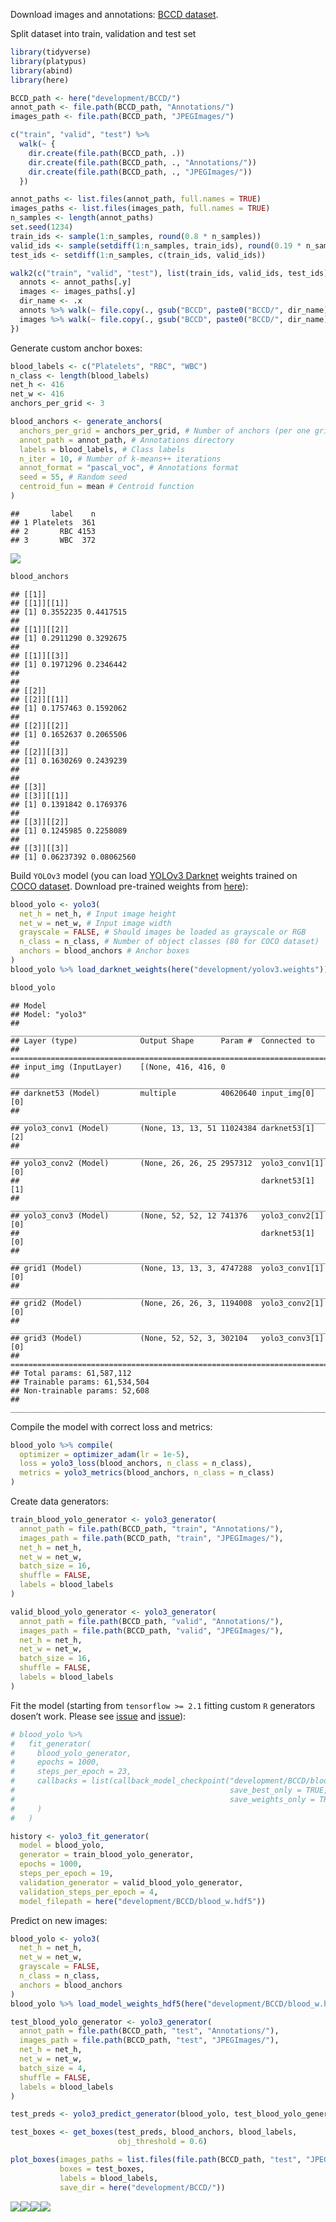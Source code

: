 Download images and annotations: [BCCD
dataset](https://www.kaggle.com/surajiiitm/bccd-dataset?).

Split dataset into train, validation and test set

``` r
library(tidyverse)
library(platypus)
library(abind)
library(here)

BCCD_path <- here("development/BCCD/")
annot_path <- file.path(BCCD_path, "Annotations/")
images_path <- file.path(BCCD_path, "JPEGImages/")

c("train", "valid", "test") %>%
  walk(~ {
    dir.create(file.path(BCCD_path, .))
    dir.create(file.path(BCCD_path, ., "Annotations/"))
    dir.create(file.path(BCCD_path, ., "JPEGImages/"))
  })

annot_paths <- list.files(annot_path, full.names = TRUE)
images_paths <- list.files(images_path, full.names = TRUE)
n_samples <- length(annot_paths)
set.seed(1234)
train_ids <- sample(1:n_samples, round(0.8 * n_samples))
valid_ids <- sample(setdiff(1:n_samples, train_ids), round(0.19 * n_samples))
test_ids <- setdiff(1:n_samples, c(train_ids, valid_ids))

walk2(c("train", "valid", "test"), list(train_ids, valid_ids, test_ids), ~ {
  annots <- annot_paths[.y]
  images <- images_paths[.y]
  dir_name <- .x
  annots %>% walk(~ file.copy(., gsub("BCCD", paste0("BCCD/", dir_name), .)))
  images %>% walk(~ file.copy(., gsub("BCCD", paste0("BCCD/", dir_name), .)))
})
```

Generate custom anchor boxes:

``` r
blood_labels <- c("Platelets", "RBC", "WBC")
n_class <- length(blood_labels)
net_h <- 416
net_w <- 416
anchors_per_grid <- 3

blood_anchors <- generate_anchors(
  anchors_per_grid = anchors_per_grid, # Number of anchors (per one grid) to generate
  annot_path = annot_path, # Annotations directory
  labels = blood_labels, # Class labels
  n_iter = 10, # Number of k-means++ iterations
  annot_format = "pascal_voc", # Annotations format
  seed = 55, # Random seed
  centroid_fun = mean # Centroid function
)
```

    ##       label    n
    ## 1 Platelets  361
    ## 2       RBC 4153
    ## 3       WBC  372

![](Blood-Cell-Detection_files/figure-markdown_github/unnamed-chunk-2-1.png)

``` r
blood_anchors
```

    ## [[1]]
    ## [[1]][[1]]
    ## [1] 0.3552235 0.4417515
    ## 
    ## [[1]][[2]]
    ## [1] 0.2911290 0.3292675
    ## 
    ## [[1]][[3]]
    ## [1] 0.1971296 0.2346442
    ## 
    ## 
    ## [[2]]
    ## [[2]][[1]]
    ## [1] 0.1757463 0.1592062
    ## 
    ## [[2]][[2]]
    ## [1] 0.1652637 0.2065506
    ## 
    ## [[2]][[3]]
    ## [1] 0.1630269 0.2439239
    ## 
    ## 
    ## [[3]]
    ## [[3]][[1]]
    ## [1] 0.1391842 0.1769376
    ## 
    ## [[3]][[2]]
    ## [1] 0.1245985 0.2258089
    ## 
    ## [[3]][[3]]
    ## [1] 0.06237392 0.08062560

Build `YOLOv3` model (you can load [YOLOv3
Darknet](https://pjreddie.com/darknet/yolo/) weights trained on [COCO
dataset](https://cocodataset.org/#home). Download pre-trained weights
from [here](https://pjreddie.com/media/files/yolov3.weights)):

``` r
blood_yolo <- yolo3(
  net_h = net_h, # Input image height
  net_w = net_w, # Input image width
  grayscale = FALSE, # Should images be loaded as grayscale or RGB
  n_class = n_class, # Number of object classes (80 for COCO dataset)
  anchors = blood_anchors # Anchor boxes
)
blood_yolo %>% load_darknet_weights(here("development/yolov3.weights")) # Optional

blood_yolo
```

    ## Model
    ## Model: "yolo3"
    ## ________________________________________________________________________________
    ## Layer (type)              Output Shape      Param #  Connected to               
    ## ================================================================================
    ## input_img (InputLayer)    [(None, 416, 416, 0                                   
    ## ________________________________________________________________________________
    ## darknet53 (Model)         multiple          40620640 input_img[0][0]            
    ## ________________________________________________________________________________
    ## yolo3_conv1 (Model)       (None, 13, 13, 51 11024384 darknet53[1][2]            
    ## ________________________________________________________________________________
    ## yolo3_conv2 (Model)       (None, 26, 26, 25 2957312  yolo3_conv1[1][0]          
    ##                                                      darknet53[1][1]            
    ## ________________________________________________________________________________
    ## yolo3_conv3 (Model)       (None, 52, 52, 12 741376   yolo3_conv2[1][0]          
    ##                                                      darknet53[1][0]            
    ## ________________________________________________________________________________
    ## grid1 (Model)             (None, 13, 13, 3, 4747288  yolo3_conv1[1][0]          
    ## ________________________________________________________________________________
    ## grid2 (Model)             (None, 26, 26, 3, 1194008  yolo3_conv2[1][0]          
    ## ________________________________________________________________________________
    ## grid3 (Model)             (None, 52, 52, 3, 302104   yolo3_conv3[1][0]          
    ## ================================================================================
    ## Total params: 61,587,112
    ## Trainable params: 61,534,504
    ## Non-trainable params: 52,608
    ## ________________________________________________________________________________

Compile the model with correct loss and metrics:

``` r
blood_yolo %>% compile(
  optimizer = optimizer_adam(lr = 1e-5),
  loss = yolo3_loss(blood_anchors, n_class = n_class),
  metrics = yolo3_metrics(blood_anchors, n_class = n_class)
)
```

Create data generators:

``` r
train_blood_yolo_generator <- yolo3_generator(
  annot_path = file.path(BCCD_path, "train", "Annotations/"),
  images_path = file.path(BCCD_path, "train", "JPEGImages/"),
  net_h = net_h,
  net_w = net_w,
  batch_size = 16,
  shuffle = FALSE,
  labels = blood_labels
)

valid_blood_yolo_generator <- yolo3_generator(
  annot_path = file.path(BCCD_path, "valid", "Annotations/"),
  images_path = file.path(BCCD_path, "valid", "JPEGImages/"),
  net_h = net_h,
  net_w = net_w,
  batch_size = 16,
  shuffle = FALSE,
  labels = blood_labels
)
```

Fit the model (starting from `tensorflow >= 2.1` fitting custom `R`
generators dosen’t work. Please see
[issue](https://github.com/rstudio/keras/issues/1090) and
[issue](https://github.com/rstudio/keras/issues/1073)):

``` r
# blood_yolo %>%
#   fit_generator(
#     blood_yolo_generator,
#     epochs = 1000,
#     steps_per_epoch = 23,
#     callbacks = list(callback_model_checkpoint("development/BCCD/blood_w.hdf5",
#                                                save_best_only = TRUE,
#                                                save_weights_only = TRUE)
#     )
#   )

history <- yolo3_fit_generator(
  model = blood_yolo,
  generator = train_blood_yolo_generator,
  epochs = 1000,
  steps_per_epoch = 19,
  validation_generator = valid_blood_yolo_generator,
  validation_steps_per_epoch = 4,
  model_filepath = here("development/BCCD/blood_w.hdf5"))
```

Predict on new images:

``` r
blood_yolo <- yolo3(
  net_h = net_h,
  net_w = net_w,
  grayscale = FALSE,
  n_class = n_class,
  anchors = blood_anchors
)
blood_yolo %>% load_model_weights_hdf5(here("development/BCCD/blood_w.hdf5"))

test_blood_yolo_generator <- yolo3_generator(
  annot_path = file.path(BCCD_path, "test", "Annotations/"),
  images_path = file.path(BCCD_path, "test", "JPEGImages/"),
  net_h = net_h,
  net_w = net_w,
  batch_size = 4,
  shuffle = FALSE,
  labels = blood_labels
)

test_preds <- yolo3_predict_generator(blood_yolo, test_blood_yolo_generator, 1)

test_boxes <- get_boxes(test_preds, blood_anchors, blood_labels,
                        obj_threshold = 0.6)

plot_boxes(images_paths = list.files(file.path(BCCD_path, "test", "JPEGImages/"), full.names = TRUE),
           boxes = test_boxes,
           labels = blood_labels,
           save_dir = here("development/BCCD/"))
```

![](Blood-Cell-Detection_files/figure-markdown_github/unnamed-chunk-7-1.png)![](Blood-Cell-Detection_files/figure-markdown_github/unnamed-chunk-7-2.png)![](Blood-Cell-Detection_files/figure-markdown_github/unnamed-chunk-7-3.png)![](Blood-Cell-Detection_files/figure-markdown_github/unnamed-chunk-7-4.png)
